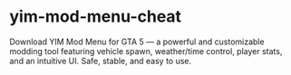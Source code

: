 # yim-mod-menu-cheat
Download YIM Mod Menu for GTA 5 — a powerful and customizable modding tool featuring vehicle spawn, weather/time control, player stats, and an intuitive UI. Safe, stable, and easy to use.
